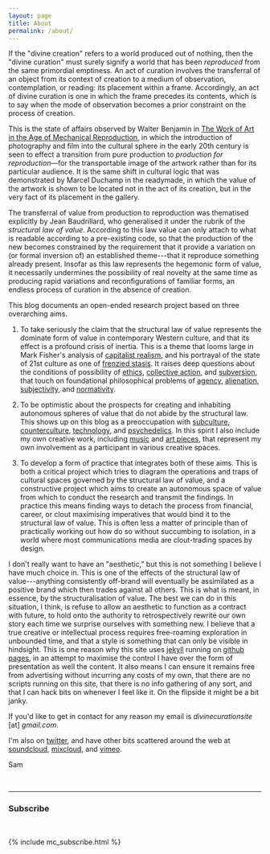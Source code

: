 ```yaml
---
layout: page
title: About
permalink: /about/
---
```


If the "divine creation" refers to a world produced out of nothing, then the "divine curation" must surely signify a world that has been _reproduced_ from the same primordial emptiness. An act of curation involves the transferral of an object from its context of creation to a medium of observation, contemplation, or reading: its placement within a frame. Accordingly, an act of divine curation is one in which the frame precedes its contents, which is to say when the mode of observation becomes a prior constraint on the process of creation.

This is the state of affairs observed by Walter Benjamin in [The Work of Art in the Age of Mechanical Reproduction]({{site.baseurl}}/assets/pdf/benjamin-mechanical-reproduction.pdf), in which the introduction of photography and film into the cultural sphere in the early 20th century is seen to effect a transition from pure production to _production for reproduction_—for the transportable image of the artwork rather than for its particular audience. It is the same shift in cultural logic that was demonstrated by Marcel Duchamp in the readymade, in which the value of the artwork is shown to be located not in the act of its creation, but in the very fact of its placement in the gallery.

The transferral of value from production to reproduction was thematised explicitly by Jean Baudrillard, who generalised it under the rubrik of the _structural law of value_. According to this law value can only attach to what is readable according to a pre-existing code, so that the production of the new becomes constrained by the requirement that it provide a variation on (or formal inversion of) an established theme---that it reproduce something already present. Insofar as this law represents the hegemonic form of value, it necessarily undermines the possibility of real novelty at the same time as producing rapid variations and reconfigurations of familiar forms, an endless process of curation in the absence of creation.

This blog documents an open-ended research project based on three overarching aims.

1. To take seriously the claim that the structural law of value represents the dominate form of value in contemporary Western culture, and that its effect is a profound crisis of inertia. This is a theme that looms large in Mark Fisher's analysis of [capitalist realism]({{site.baseurl}}/2020/05/02/capitalist-realism.html), and his portrayal of the state of 21st culture as one of [frenzied stasis]({{site.baseurl}}/2020/05/10/acceleration.html). It raises deep questions about the conditions of possibility of [ethics]({{site.baseurl}}/2020/06/22/ethical-simulacrum.html), [collective action]({{site.baseurl}}/2020/09/26/collective-action.html), and [subversion]({{site.baseurl}}/2020/09/23/meditation-masters-tools.html), that touch on foundational philosophical problems of [agency]({{site.baseurl}}/2020/08/26/subjectivation.html), [alienation]({{site.baseurl}}/2020/07/14/brandom-fate.html), [subjectivity]({{site.baseurl}}/2020/05/06/false-consciousness.html), and [normativity]({{site.baseurl}}/2020/08/18/rule-following.html).

2. To be optimistic about the prospects for creating and inhabiting autonomous spheres of value that do not abide by the structural law. This shows up on this blog as a preoccupation with [subculture]({{site.baseurl}}/2020/05/10/dnb.html), [counterculture]({{site.baseurl}}/2020/08/07/note-counterculture.html), [technology]({{site.baseurl}}/2020/08/25/anaphora-deixis.html), and [psychedelics]({{site.baseurl}}/2020/09/26/psychedelic-selves.html). In this spirit I also include my own creative work, including [music]({{site.baseurl}}/2020/07/05/weir.html) and [art pieces]({{site.basesurl}}/2018/05/02/prima-materia.html), that represent my own involvement as a participant in various creative spaces.

3. To develop a form of practice that integrates both of these aims. This is both a critical project which tries to diagram the operations and traps of cultural spaces governed by the structural law of value, and a constructive project which aims to create an autonomous space of value from which to conduct the research and transmit the findings. In practice this means finding ways to detach the process from financial, career, or clout maximising imperatives that would bind it to the structural law of value. This is often less a matter of principle than of practically working out how do so without succumbing to isolation, in a world where most communications media are clout-trading spaces by design.

I don't really want to have an "aesthetic," but this is not something I believe I have much choice in. This is one of the effects of the structural law of value---anything consistently off-brand will eventually be assimilated as a positive brand which then trades against all others. This is what is meant, in essence, by the structuralisation of value. The best we can do in this situation, I think, is refuse to allow an aesthetic to function as a contract with future, to hold onto the authority to retrospectively rewrite our own story each time we surprise ourselves with something new. I believe that a true creative or intellectual process requires free-roaming exploration in unbounded time, and that a style is something that can only be visible in hindsight. This is one reason why this site uses [jekyll](https://jekyllrb.com/) running on [github pages](https://pages.github.com/), in an attempt to maximise the control I have over the form of presentation as well the content. It also means I can ensure it remains free from advertising without incurring any costs of my own, that there are no scripts running on this site, that there is no info gathering of any sort, and that I can hack bits on whenever I feel like it. On the flipside it might be a bit janky.

If you'd like to get in contact for any reason my email is _divinecurationsite_ [at] _gmail.com_.

I'm also on [twitter](https://twitter.com/divinecuration), and have other bits scattered around the web at [soundcloud](https://soundcloud.com/samludford), [mixcloud](https://www.mixcloud.com/samludford/), and [vimeo](https://vimeo.com/samuelludford).

Sam

<br />
<hr />

### Subscribe
<br />

{% include mc_subscribe.html %}
